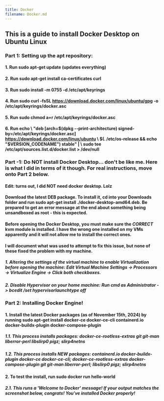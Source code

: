 ```yaml
---
title: Docker
filename: Docker.md
---
```


## This is a guide to install Docker Desktop on Ubuntu Linux

### Part 1: Setting up the apt repository:
#### 1. Run sudo apt-get update (updates everything)
#### 2. Run sudo apt-get install ca-certificates curl
#### 3. Run sudo install -m 0755 -d /etc/apt/keyrings
#### 4. Run sudo curl -fsSL https://download.docker.com/linux/ubuntu/gpg -o /etc/apt/keyrings/docker.asc
#### 5. Run sudo chmod a+r /etc/apt/keyrings/docker.asc
#### 6. Run echo \ "deb [arch=$(dpkg --print-architecture) signed-by=/etc/apt/keyrings/docker.asc] https://download.docker.com/linux/ubuntu \ $(. /etc/os-release && echo "$VERSION_CODENAME") stable" | \ sudo tee /etc/apt/sources.list.d/docker.list > /dev/null


### Part -1: Do NOT install Docker Desktop... don't be like me. Here is what I did in terms of it though. For real instructions, move onto Part 2 below.
#### Edit: turns out, I did NOT need docker desktop. Lolz
#### Download the latest DEB package. To install it, cd into your Downloads folder and run sudo apt-get install ./docker-desktop-amd64.deb. Be prepared to get an error message at the end about something being unsandboxed as root - this is expected.
#### Before opening the Docker Desktop, you must make sure the *CORRECT* kvm module is installed. I have the wrong one installed on my VMs apparently and it will not allow me to install the correct ones.
#### I will document what was used to attempt to fix this issue, but none of these fixed the problem with my machine. 
##### 1. Altering the settings of the virtual machine to enable Virtualization before opening the machine: Edit Virtual Machine Settings -> Processors -> Virtualize Engine -> Click both checkboxes.
##### 2. Disable Hypervisor on your home machine: Run cmd as Administrator -> bcedit /set hypervisorlaunchtype off


### Part 2: Installing Docker Engine!
#### 1. Install the latest Docker packages (as of November 15th, 2024) by running sudo apt-get install docker-ce docker-ce-cli containerd.io docker-buildx-plugin docker-compose-plugin
##### 1.1. This process installs packages: docker-ce-rootless-extras git git-man liberror-perl libslirp0 pigz; slirp4netns
##### 1.2. This process installs NEW packages:  containerd.io docker-buildx-plugin docker-ce docker-ce-cli; docker-ce-rootless-extras docker-compose-plugin git git-man liberror-perl; libslirp0 pigz; slirp4netns
#### 2. To test the install, run sudo docker run hello-world
##### 2.1. This runs a 'Welcome to Docker' message! If your output matches the screenshot below, congrats! You've installed Docker properly!
